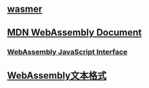##  [wasmer](https://wasmer.io/)
## [MDN WebAssembly Document](https://developer.mozilla.org/zh-CN/docs/Web/JavaScript/Reference/Global_Objects/WebAssembly)
### [WebAssembly JavaScript Interface](https://webassembly.github.io/spec/js-api/#the-webassembly-object)

## [WebAssembly文本格式](https://developer.mozilla.org/zh-CN/docs/WebAssembly/Understanding_the_text_format)

